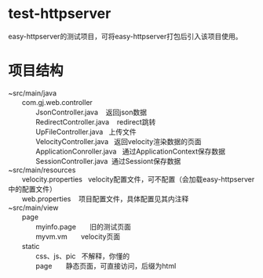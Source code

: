 ﻿test-httpserver
===============
easy-httpserver的测试项目，可将easy-httpserver打包后引入该项目使用。

项目结构
===============
<p>~src/main/java<br />　　com.gj.web.controller<br />　　　　JsonController.java &nbsp; &nbsp;返回json数据<br />　　　　RedirectController.java &nbsp; &nbsp;redirect跳转<br />　　　　UpFileController.java &nbsp; 上传文件&nbsp; &nbsp;&nbsp;<br />　　　　VelocityController.java &nbsp; 返回velocity渲染数据的页面<br />　　　　ApplicationConroller.java &nbsp; 通过ApplicationContext保存数据<br />　　　　SessionController.java &nbsp;通过Sessiont保存数据<br />~src/main/resources<br />　　velocity.properties &nbsp; velocity配置文件，可不配置（会加载easy-httpserver中的配置文件）<br />　　web.properties &nbsp; &nbsp;项目配置文件，具体配置见其内注释<br />~src/main/view<br />　　page　　<br />　　　　myinfo.page　　旧的测试页面<br />　　　　myvm.vm　　velocity页面<br />　　static<br />　　　　css、js、pic &nbsp; 不解释，你懂的<br />　　　　page　　静态页面，可直接访问，后缀为html</p>